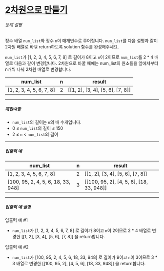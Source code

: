 # [2차원으로 만들기](https://school.programmers.co.kr/learn/courses/30/lessons/120842)


###### 문제 설명


정수 배열 `num_list`와 정수 `n`이 매개변수로 주어집니다. `num_list`를 다음 설명과 같이 2차원 배열로 바꿔 return하도록 solution 함수를 완성해주세요.


`num_list`가 \[1, 2, 3, 4, 5, 6, 7, 8] 로 길이가 8이고 `n`이 2이므로 `num_list`를 2 \* 4 배열로 다음과 같이 변경합니다. 2차원으로 바꿀 때에는 num\_list의 원소들을 앞에서부터 n개씩 나눠 2차원 배열로 변경합니다.




| num\_list | n | result |
| --- | --- | --- |
| \[1, 2, 3, 4, 5, 6, 7, 8] | 2 | \[\[1, 2], \[3, 4], \[5, 6], \[7, 8]] |




---


##### 제한사항


* `num_list`의 길이는 `n`의 배 수개입니다.
* 0 ≤ `num_list`의 길이 ≤ 150
* 2 ≤ `n` \< `num_list`의 길이




---


##### 입출력 예




| num\_list | n | result |
| --- | --- | --- |
| \[1, 2, 3, 4, 5, 6, 7, 8] | 2 | \[\[1, 2], \[3, 4], \[5, 6], \[7, 8]] |
| \[100, 95, 2, 4, 5, 6, 18, 33, 948] | 3 | \[\[100, 95, 2], \[4, 5, 6], \[18, 33, 948]] |




---


##### 입출력 예 설명


입출력 예 \#1


* `num_list`가 \[1, 2, 3, 4, 5, 6, 7, 8] 로 길이가 8이고 `n`이 2이므로 2 \* 4 배열로 변경한 \[\[1, 2], \[3, 4], \[5, 6], \[7, 8]] 을 return합니다.


입출력 예 \#2


* `num_list`가 \[100, 95, 2, 4, 5, 6, 18, 33, 948] 로 길이가 9이고 `n`이 3이므로 3 \* 3 배열로 변경한 \[\[100, 95, 2], \[4, 5, 6], \[18, 33, 948]] 을 return합니다.



